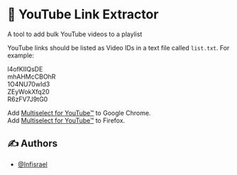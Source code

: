 # 🔗 YouTube Link Extractor
A tool to add bulk YouTube videos to a playlist

YouTube links should be listed as Video IDs in a text file called `list.txt`.
For example: 


l4ofKIIQsDE  
mhAHMcCBOhR  
1O4NU70wId3  
ZEyWokXfq20  
R6zFV7J9tG0  

Add [Multiselect for YouTube™](https://chrome.google.com/webstore/detail/multiselect-for-youtube/gpgbiinpmelaihndlegbgfkmnpofgfei) to Google Chrome.  
Add [Multiselect for YouTube™](https://addons.mozilla.org/en-US/firefox/addon/multiselect-for-youtube/) to Firefox.

## ✍ Authors
- [@Infisrael](https://www.github.com/Infisrael)
